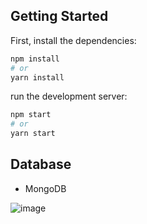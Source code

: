 ## Getting Started

First, install the dependencies:

```bash
npm install
# or
yarn install
```


run the development server:

```bash
npm start
# or
yarn start
```
## Database
 - MongoDB
   
![image](https://github.com/tannaporn/my-app-agency-api/assets/68152912/5e0d5f3e-1dcd-4936-abe8-6743f4acc5c0)

